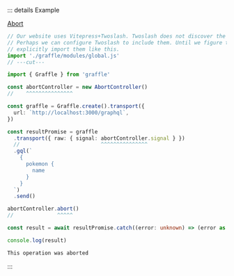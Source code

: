 ::: details Example

<div class="ExampleSnippet">
<a href="../../examples/transport-http/transport-http_abort">Abort</a>

<!-- dprint-ignore-start -->
```ts twoslash
// Our website uses Vitepress+Twoslash. Twoslash does not discover the generated Graffle modules.
// Perhaps we can configure Twoslash to include them. Until we figure that out, we have to
// explicitly import them like this.
import './graffle/modules/global.js'
// ---cut---

import { Graffle } from 'graffle'

const abortController = new AbortController()
//    ^^^^^^^^^^^^^^^

const graffle = Graffle.create().transport({
  url: `http://localhost:3000/graphql`,
})

const resultPromise = graffle
  .transport({ raw: { signal: abortController.signal } })
  //                          ^^^^^^^^^^^^^^^
  .gql(`
    {
      pokemon {
        name
      }
    }
  `)
  .send()

abortController.abort()
//              ^^^^^

const result = await resultPromise.catch((error: unknown) => (error as Error).message)

console.log(result)
```
<!-- dprint-ignore-end -->

<!-- dprint-ignore-start -->
```txt
This operation was aborted
```
<!-- dprint-ignore-end -->

</div>
:::
